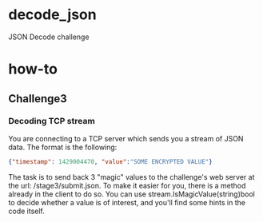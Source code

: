 # decode_json
JSON Decode challenge

# how-to

## Challenge3

### Decoding TCP stream

You are connecting to a TCP server which sends you a stream of JSON data. The format is the following:
```json
{"timestamp": 1429004470, "value":"SOME ENCRYPTED VALUE"}
```
The task is to send back 3 "magic" values to the challenge's web server at the url: /stage3/submit.json.
To make it easier for you, there is a method already in the client to do so.
You can use stream.IsMagicValue(string)bool to decide whether a value is of interest, and you'll find some
hints in the code itself.

